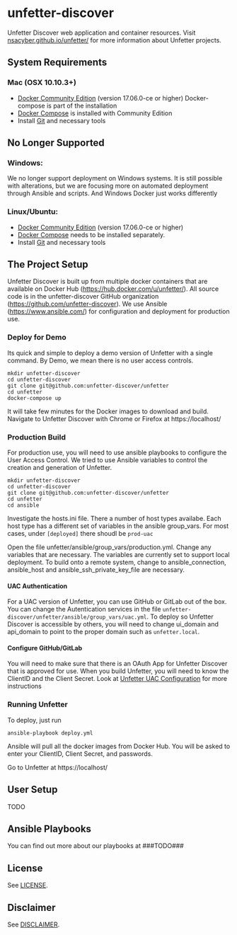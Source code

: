 # unfetter-discover

Unfetter Discover web application and container resources. Visit
[nsacyber.github.io/unfetter/](https://nsacyber.github.io/unfetter/) for more information about Unfetter projects.

## System Requirements
### Mac (OSX 10.10.3+)
* [Docker Community Edition](https://www.docker.com) (version 17.06.0-ce or higher)
Docker-compose is part of the installation
* [Docker Compose](https://www.docker.com/products/docker-compose) is installed with Community Edition
* Install [Git](https://git-scm.com/download/mac) and necessary tools

## No Longer Supported
### Windows:
We no longer support deployment on Windows systems.  It is still possible with alterations, but we are focusing more on automated deployment through Ansible and scripts.  And Windows Docker just works differently

### Linux/Ubuntu:
* [Docker Community Edition](https://www.docker.com) (version 17.06.0-ce or higher)
* [Docker Compose](https://docs.docker.com/compose/install) needs to be installed separately.
* Install [Git](https://git-scm.com/download/mac) and necessary tools

## The Project Setup
Unfetter Discover is built up from multiple docker containers that are available on Docker Hub (https://hub.docker.com/u/unfetter/).  All source code is in the unfetter-discover GitHub organization (https://github.com/unfetter-discover).  We use Ansible (https://www.ansible.com/) for
configuration and deployment for production use.

### Deploy for Demo
Its quick and simple to deploy a demo version of Unfetter with a single command.  By Demo, we mean there is no user access controls.


```
mkdir unfetter-discover
cd unfetter-discover
git clone git@github.com:unfetter-discover/unfetter
cd unfetter
docker-compose up
```

It will take few minutes for the Docker images to download and build.  Navigate to Unfetter Discover with Chrome or Firefox at https://localhost/

### Production Build
For production use, you will need to use ansible playbooks to configure the User Access Control.  We tried to use Ansible variables to control the creation and generation
of Unfetter.

```
mkdir unfetter-discover
cd unfetter-discover
git clone git@github.com:unfetter-discover/unfetter
cd unfetter
cd ansible
```

Investigate the hosts.ini file.  There a number of host types availabe.  Each host type has a different set of variables in the ansible group_vars.  For most cases, under ```[deployed]``` there shoudl be ```prod-uac```

Open the file unfetter/ansible/group_vars/production.yml.  Change any variables that are necessary.  The variables are currently set to support local deployment.  To build onto a remote system, change to ansible_connection, ansible_host and ansible_ssh_private_key_file are necessary.


#### UAC Authentication
For a UAC version of Unfetter, you can use GitHub or GitLab out of the box.  You can change the Autentication services in the file ```unfetter-discover/unfetter/ansible/group_vars/uac.yml```.  To deploy so Unfetter Discover is accessible by others, you will need to change ui_domain and api_domain to point to the proper domain such as ```unfetter.local```.

#### Configure GitHub/GitLab
You will need to make sure that there is an OAuth App for Unfetter Discover that is approved for use.  When you build Unfetter, you will
need to know the ClientID and the Client Secret.  Look at [Unfetter UAC Configuration](https://github.com/unfetter-discover/unfetter/wiki/GitHub-&-Gitlab-UAC-Configuration) for more instructions

### Running Unfetter
To deploy, just run
```
ansible-playbook deploy.yml
```

Ansible will pull all the docker images from Docker Hub.  You will be asked to enter your ClientID, Client Secret, and passwords.

Go to Unfetter at https://localhost/

## User Setup
TODO

## Ansible Playbooks
You can find out more about our playbooks at ###TODO###

## License

See [LICENSE](LICENSE.md).

## Disclaimer

See [DISCLAIMER](DISCLAIMER.md).

